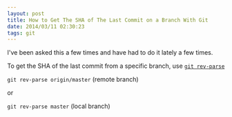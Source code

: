 ```yaml
---
layout: post
title: How to Get The SHA of The Last Commit on a Branch With Git
date: 2014/03/11 02:30:23
tags: git
---
```


I've been asked this a few times and have had to do it lately a few times.

To get the SHA of the last commit from a specific branch, use [`git rev-parse`](http://git-scm.com/docs/git-rev-parse)

`git rev-parse origin/master` (remote branch)

or 

`git rev-parse master` (local branch)
